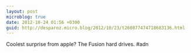 ```yaml
---
layout: post
microblog: true
date: 2012-10-24 01:56 +0300
guid: http://desparoz.micro.blog/2012/10/23/t260877474718683136.html
---
```

Coolest surprise from apple? The Fusion hard drives. #adn
